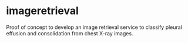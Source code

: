 # imageretrieval
Proof of concept to develop an image retrieval service to classify pleural effusion and consolidation from chest X-ray images.
